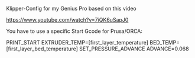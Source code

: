 Klipper-Config for my Genius Pro based on this video

https://www.youtube.com/watch?v=7iQK6uSapJ0

You have to use a specific Start Gcode for Prusa/ORCA:

PRINT_START EXTRUDER_TEMP=[first_layer_temperature] BED_TEMP=[first_layer_bed_temperature]
SET_PRESSURE_ADVANCE ADVANCE=0.068
